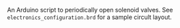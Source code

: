 An Arduino script to periodically open solenoid valves. See ```electronics_configuration.brd``` for a sample circult layout.
